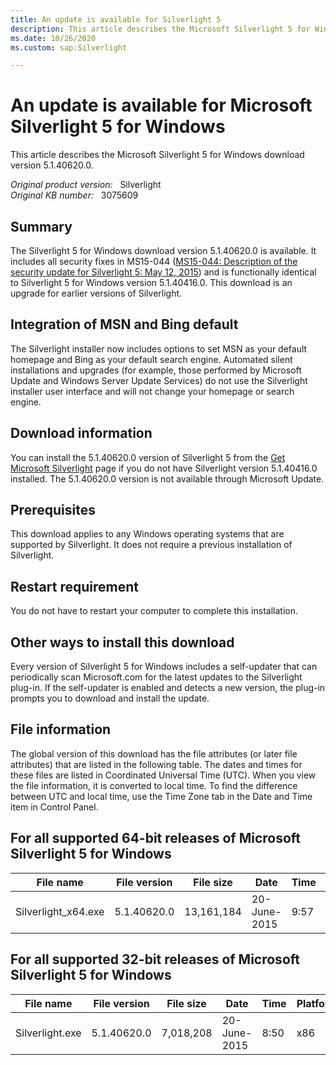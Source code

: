 ```yaml
---
title: An update is available for Silverlight 5
description: This article describes the Microsoft Silverlight 5 for Windows download version 5.1.40620.0.
ms.date: 10/26/2020
ms.custom: sap:Silverlight

---
```

# An update is available for Microsoft Silverlight 5 for Windows

This article describes the Microsoft Silverlight 5 for Windows download version 5.1.40620.0.

_Original product version:_ &nbsp; Silverlight  
_Original KB number:_ &nbsp; 3075609

## Summary

The Silverlight 5 for Windows download version 5.1.40620.0 is available. It includes all security fixes in MS15-044 ([MS15-044: Description of the security update for Silverlight 5: May 12, 2015](https://support.microsoft.com/help/3056819)) and is functionally identical to Silverlight 5 for Windows version 5.1.40416.0. This download is an upgrade for earlier versions of Silverlight.

## Integration of MSN and Bing default

The Silverlight installer now includes options to set MSN as your default homepage and Bing as your default search engine. Automated silent installations and upgrades (for example, those performed by Microsoft Update and Windows Server Update Services) do not use the Silverlight installer user interface and will not change your homepage or search engine.

## Download information

You can install the 5.1.40620.0 version of Silverlight 5 from the [Get Microsoft Silverlight](https://www.microsoft.com/getsilverlight)  page if you do not have Silverlight version 5.1.40416.0 installed. The 5.1.40620.0 version is not available through Microsoft Update.

## Prerequisites

This download applies to any Windows operating systems that are supported by Silverlight. It does not require a previous installation of Silverlight.

## Restart requirement

You do not have to restart your computer to complete this installation.

## Other ways to install this download

Every version of Silverlight 5 for Windows includes a self-updater that can periodically scan Microsoft.com for the latest updates to the Silverlight plug-in. If the self-updater is enabled and detects a new version, the plug-in prompts you to download and install the update.

## File information

The global version of this download has the file attributes (or later file attributes) that are listed in the following table. The dates and times for these files are listed in Coordinated Universal Time (UTC). When you view the file information, it is converted to local time. To find the difference between UTC and local time, use the Time Zone tab in the Date and Time item in Control Panel.

## For all supported 64-bit releases of Microsoft Silverlight 5 for Windows

|File name|File version|File size|Date|Time|Platform|
|---|---|---|---|---|---|
|Silverlight_x64.exe|5.1.40620.0|13,161,184|20-June-2015|9:57|x64|

## For all supported 32-bit releases of Microsoft Silverlight 5 for Windows

|File name|File version|File size|Date|Time|Platform|
|---|---|---|---|---|---|
|Silverlight.exe|5.1.40620.0|7,018,208|20-June-2015|8:50|x86|
